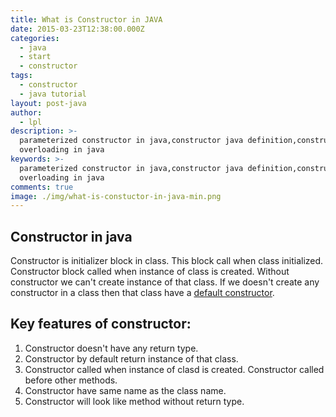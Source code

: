 ```yaml
---
title: What is Constructor in JAVA
date: 2015-03-23T12:38:00.000Z
categories:
  - java
  - start
  - constructor
tags:
  - constructor
  - java tutorial
layout: post-java
author:
  - lpl
description: >-
  parameterized constructor in java,constructor java definition,constructor
  overloading in java
keywords: >-
  parameterized constructor in java,constructor java definition,constructor
  overloading in java
comments: true
image: ./img/what-is-constuctor-in-java-min.png
---
```


## Constructor in java

Constructor is initializer block in class. This block call when class initialized. Constructor block called when instance of class is created. Without constructor we can't create instance of that class.
If we doesn't create any constructor in a class then that class have a [default constructor](https://learnpainless.com/java/start/constructor/what-is-default-constructor-in-java).

## Key features of constructor:

1.	Constructor doesn't have any return type.
2.	Constructor by default return instance of that class.
3.	Constructor called when instance of clasd is created. Constructor called before other methods.
4.	Constructor have same name as the class name.
5.	Constructor will look like method without return type.

